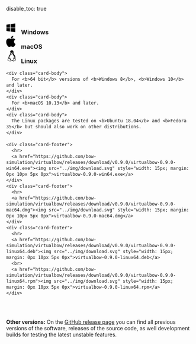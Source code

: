 disable_toc: true

<br>

<div class="card-layout">
    <div class="card-title">
      <h3 style="margin: 0"><img src="../img/windows.svg" style="width: 25px; margin: 0px 15px 5px 0px">Windows</h3>
    </div>
    <div class="card-title">
      <h3 style="margin: 0"><img src="../img/macos.svg" style="width: 25px; margin: 0px 15px 5px 0px">macOS</h3>
    </div>
    <div class="card-title">
      <h3 style="margin: 0"><img src="../img/linux.svg" style="width: 30px; margin: 0px 10px 5px 0px">Linux</h3>
    </div>
    
    <div class="card-body">
      For <b>64 bit</b> versions of <b>Windows 8</b>, <b>Windows 10</b> and later.
    </div>
    <div class="card-body">
      For <b>macOS 10.13</b> and later.
    </div>
    <div class="card-body">
      The Linux packages are tested on <b>Ubuntu 18.04</b> and <b>Fedora 35</b> but should also work on other distributions.
    </div>

    <div class="card-footer">
      <hr>
      <a href="https://github.com/bow-simulation/virtualbow/releases/download/v0.9.0/virtualbow-0.9.0-win64.exe"><img src="../img/download.svg" style="width: 15px; margin: 0px 10px 5px 0px">virtualbow-0.9.0-win64.exe</a>
    </div>
    <div class="card-footer">
      <hr>
      <a href="https://github.com/bow-simulation/virtualbow/releases/download/v0.9.0/virtualbow-0.9.0-mac64.dmg"><img src="../img/download.svg" style="width: 15px; margin: 0px 10px 5px 0px">virtualbow-0.9.0-mac64.dmg</a>
    </div>
    <div class="card-footer">
      <hr>
      <a href="https://github.com/bow-simulation/virtualbow/releases/download/v0.9.0/virtualbow-0.9.0-linux64.deb"><img src="../img/download.svg" style="width: 15px; margin: 0px 10px 5px 0px">virtualbow-0.9.0-linux64.deb</a>
      <br>
      <a href="https://github.com/bow-simulation/virtualbow/releases/download/v0.9.0/virtualbow-0.9.0-linux64.rpm"><img src="../img/download.svg" style="width: 15px; margin: 0px 10px 5px 0px">virtualbow-0.9.0-linux64.rpm</a>
    </div>
</div>

<br>
<br>

**Other versions:** On the <a href=https://github.com/bow-simulation/virtualbow/releases>GitHub release page</a> you can find all previous versions of the software, releases of the source code, as well development builds for testing the latest unstable features.